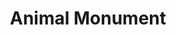 ---
pid: fs29
title: Animal Monument
location_transcription: 
coordinates: "[-75.150405775045, 39.955740811937]"
zipcode: NJ08002
gen_neighborhood: 
neighborhood: 
outside_phl: Cherry Hill NJ
age: '10'
age_range: 6-13
instagram: 
image_file_name: fs_29.jpg
proposal_transcription: Bunny, Elefant
topic: Animals
topic_summary: '0'
type: Other No Form
keywords_other: 
credit: Ofek Bar-Or
image_labels: 
twitter: 
facebook: 
permalink: "/monuments/fs29/"
layout: item-page
---